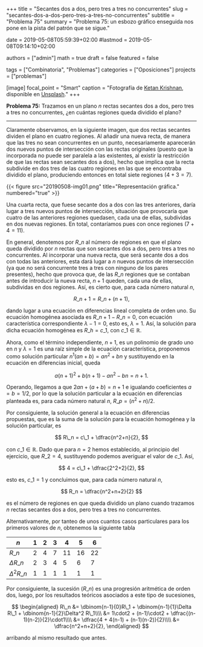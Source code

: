 +++
title = "Secantes dos a dos, pero tres a tres no concurrentes"
slug  = "secantes-dos-a-dos-pero-tres-a-tres-no-concurrentes"
subtitle = "Problema 75"
summary  = "Problema 75: un esbozo gráfico enseguida nos pone en la pista del patrón que se sigue."

date     = 2019-05-08T05:59:39+02:00
#lastmod = 2019-05-08T09:14:10+02:00

authors  = ["admin"]
math     = true
draft    = false
featured = false

tags       = ["Combinatoria", "Problemas"]
categories = ["Oposiciones"]
projects   = ["problemas"]

[image]
  focal_point = "Smart"
  caption     = "Fotografía de [Ketan Krishnan](https://unsplash.com/@ketankr9), disponible en [Unsplash](https://unsplash.com/photos/qZdYFVGsD6c)."
+++

**Problema 75:** Trazamos en un plano $n$ rectas secantes dos a dos, pero tres a tres no concurrentes, ¿en cuántas regiones queda dividido el plano?

***

Claramente observamos, en la siguiente imagen, que dos rectas secantes dividen el plano en cuatro regiones. Al añadir una nueva recta, de manera que las tres no sean concurrentes en un punto, necesariamente aparecerán dos nuevos puntos de intersección con las rectas originales (puesto que la incorporada no puede ser paralela a las existentes, al existir la restricción de que las rectas sean secantes dos a dos), hecho que implica que la recta subdivide en dos tres de las cuatro regiones en las que se encontraba dividido el plano, produciendo entonces en total siete regiones ($4+3 = 7$).

{{< figure src="20190508-img01.png" title="Representación gráfica." numbered="true" >}}

Una cuarta recta, que fuese secante dos a dos con las tres anteriores, daría lugar a tres nuevos puntos de intersección, situación que provocaría que cuatro de las anteriores regiones quedasen, cada una de ellas, subdividas en dos nuevas regiones. En total, contaríamos pues con once regiones ($7 + 4 = 11$).

En general, denotemos por $R\_n$ al número de regiones en que el plano queda dividido por $n$ rectas que son secantes dos a dos, pero tres a tres no concurrentes. Al incorporar una nueva recta, que será secante dos a dos con todas las anteriores, esta dará lugar a $n$ nuevos puntos de intersección (ya que no será concurrente tres a tres con ninguno de los pares presentes), hecho que provoca que, de las $R\_n$ regiones que se contaban antes de introducir la nueva recta, $n+1$ queden, cada una de ellas, subdividas en dos regiones. Así, es cierto que, para cada número natural $n$,

$$
R\_{n+1} = R\_n + (n+1),
$$

dando lugar a una ecuación en diferencias lineal completa de orden uno. Su ecuación homogénea asociada es $R\_{n+1} - R\_n = 0$, con ecuación característica correspondiente $\lambda - 1 = 0$, esto es, $\lambda = 1$. Así, la solución para dicha ecuación homogénea es $R\_h = c\_1$, con $c\_1\in\mathbb{R}$.

Ahora, como el término independiente, $n+1$, es un polinomio de grado uno en $n$ y $\lambda = 1$ es una raíz simple de la ecuación característica, proponemos como solución particular $n^1(an+b) = an^2+bn$ y sustituyendo en la ecuación en diferencias inicial, queda

$$
a(n+1)^2 + b(n+1) - an^2 - bn = n+1.
$$

Operando, llegamos a que $2an + (a+b) = n+1$ e igualando coeficientes $a = b = 1 / 2$, por lo que la solución particular a la ecuación en diferencias planteada es, para cada número natural $n$, $R\_p = (n^2+n)/2$.

Por consiguiente, la solución general a la ecuación en diferencias propuestas, que es la suma de la solución para la ecuación homogénea y la solución particular, es

$$
R\_n = c\_1 + \dfrac{n^2+n}{2},
$$

con $c\_1\in\mathbb{R}$. Dado que para $n = 2$ hemos establecido, al principio del ejercicio, que $R\_2 = 4$, sustituyendo podemos averiguar el valor de $c\_1$. Así,

$$
4 = c\_1 + \dfrac{2^2+2}{2},
$$

esto es, $c\_1 = 1$ y concluimos que, para cada número natural $n$,

$$
R_n = \dfrac{n^2+n+2}{2}
$$

es el número de regiones en que queda dividido un plano cuando trazamos $n$ rectas secantes dos a dos, pero tres a tres no concurrentes.

Alternativamente, por tanteo de unos cuantos casos particulares para los primeros valores de $n$, obtenemos la siguiente tabla

| $n$ | $1$ | $2$ | $3$ | $4$ | $5$ | $6$ |
| --- | --- | --- | --- | --- | --- | --- |
| $R\_n$ | $2$ | $4$ | $7$ | $11$ | $16$ | $22$ |
| $\Delta R\_n$ | $2$ | $3$ | $4$ | $5$ | $6$ | $7$ |
| $\Delta^2 R\_n$ | $1$ | $1$ | $1$ | $1$ | $1$ | $1$ |

Por consiguiente, la sucesión $(R\_n)$ es una progresión aritmética de orden dos, luego, por los resultados teóricos asociados a este tipo de sucesiones, 

$$
\begin{aligned}
R\_n &= \dbinom{n-1}{0}R\_1 + \dbinom{n-1}{1}\Delta R\_1 + \dbinom{n-1}{2}\Delta^2 R\_1\\\\ &= 1\cdot2 + (n-1)\cdot2 + \dfrac{(n-1)(n-2)}{2}\cdot1\\\\ &= \dfrac{4 + 4(n-1) + (n-1)(n-2)}{2}\\\\ &= \dfrac{n^2+n+2}{2},
\end{aligned}
$$

arribando al mismo resultado que antes.
